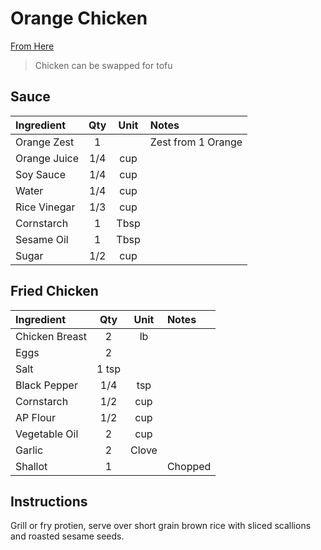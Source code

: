 # Orange Chicken

[From Here](https://www.simplyrecipes.com/recipes/chinese_orange_chicken/)

> Chicken can be swapped for tofu

## Sauce

| Ingredient          | Qty    | Unit  | Notes          |
|:---------------------|:--------:|:-------:|:------------------|
| Orange Zest   | 1      |    | Zest from 1 Orange                                                                                  
| Orange Juice  | 1/4      | cup      |                                                                                       
| Soy Sauce   | 1/4      | cup    |                                                                                       
| Water       | 1/4    | cup   |                                                                                       
| Rice Vinegar          | 1/3      | cup  |                                                                                       
| Cornstarch| 1  | Tbsp  |                                                                                       
| Sesame Oil   | 1   | Tbsp   | 
| Sugar | 1/2 | cup |                                                                             


## Fried Chicken 

| Ingredient          | Qty    | Unit  | Notes          |
|:---------------------|:--------:|:-------:|:------------------|
| Chicken Breast   | 2     | lb   |                                                                                   
| Eggs  | 2  |   |
| Salt | 1 tsp |
| Black Pepper | 1/4 | tsp
| Cornstarch | 1/2 | cup|
| AP Flour | 1/2 | cup |
| Vegetable Oil | 2 | cup |
| Garlic | 2 | Clove
| Shallot | 1 | | Chopped                                                                              

## Instructions

Grill or fry protien, serve over short grain brown rice with sliced scallions and roasted sesame seeds.